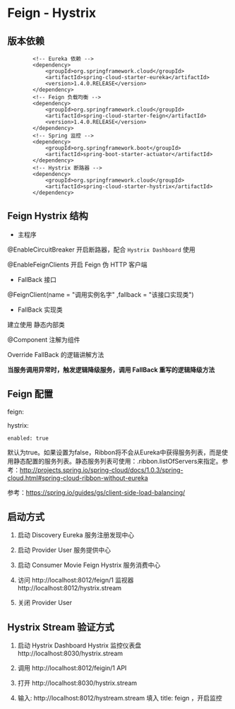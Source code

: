 # Feign - Hystrix

## 版本依赖

            <!-- Eureka 依赖 -->
    		<dependency>
    			<groupId>org.springframework.cloud</groupId>
    			<artifactId>spring-cloud-starter-eureka</artifactId>
    			<version>1.4.0.RELEASE</version>
    		</dependency>
    		<!-- Feign 负载均衡 -->
    		<dependency>
    			<groupId>org.springframework.cloud</groupId>
    			<artifactId>spring-cloud-starter-feign</artifactId>
    			<version>1.4.0.RELEASE</version>
    		</dependency>
    		<!-- Spring 监控 -->
    		<dependency>
    			<groupId>org.springframework.boot</groupId>
    			<artifactId>spring-boot-starter-actuator</artifactId>
    		</dependency>
    		<!-- Hystrix 断路器 -->
    		<dependency>
    			<groupId>org.springframework.cloud</groupId>
    			<artifactId>spring-cloud-starter-hystrix</artifactId>
    		</dependency>

## Feign Hystrix 结构

- 主程序

@EnableCircuitBreaker 开启断路器，配合 `Hystrix Dashboard` 使用

@EnableFeignClients 开启 Feign 伪 HTTP 客户端

- FallBack 接口

@FeignClient(name = "调用实例名字" ,fallback = "该接口实现类")

- FallBack 实现类

建立使用 静态内部类

@Component 注解为组件

Override FallBack 的逻辑讲解方法

**当服务调用异常时，触发逻辑降级服务，调用 FallBack 重写的逻辑降级方法**

## Feign 配置

feign:

  hystrix:

    enabled: true


默认为true。如果设置为false，Ribbon将不会从Eureka中获得服务列表，而是使用静态配置的服务列表。静态服务列表可使用：<client>.ribbon.listOfServers来指定。参考：http://projects.spring.io/spring-cloud/docs/1.0.3/spring-cloud.html#spring-cloud-ribbon-without-eureka

参考：https://spring.io/guides/gs/client-side-load-balancing/


## 启动方式

1. 启动 Discovery Eureka 服务注册发现中心

2. 启动 Provider User 服务提供中心

3. 启动 Consumer Movie Feign Hystrix  服务消费中心

4. 访问 http://localhost:8012/feign/1  监视器 http://localhost:8012/hystrix.stream

5. 关闭 Provider User

## Hystrix Stream 验证方式

1. 启动 Hystrix Dashboard Hystrix 监控仪表盘 http://localhost:8030/hystrix.stream

2. 调用 http://localhost:8012/feigin/1  API

3. 打开 http://localhost:8030/hystrix.stream

4. 输入: http://localhost:8012/hystream.stream  填入 title: feign ，开启监控

